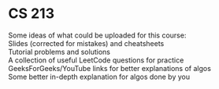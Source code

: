 # CS 213

Some ideas of what could be uploaded for this course: \
Slides (corrected for mistakes) and cheatsheets \
Tutorial problems and solutions \
A collection of useful LeetCode questions for practice \
GeeksForGeeks/YouTube links for better explanations of algos \
Some better in-depth explanation for algos done by you
